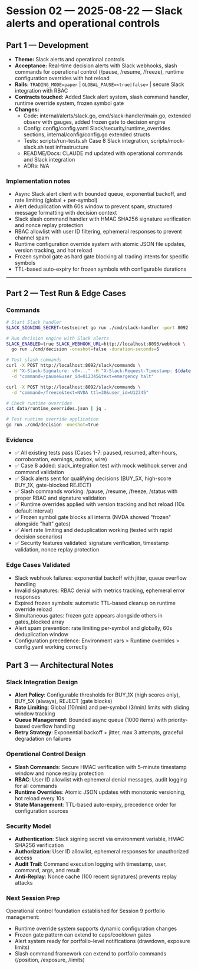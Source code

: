 # Session 02 — 2025-08-22 — Slack alerts and operational controls

## Part 1 — Development
- **Theme:** Slack alerts and operational controls
- **Acceptance:** Real-time decision alerts with Slack webhooks, slash commands for operational control (/pause, /resume, /freeze), runtime configuration overrides with hot reload
- **Rails:** `TRADING_MODE=paper` | `GLOBAL_PAUSE=<true|false>` | secure Slack integration with RBAC
- **Contracts touched:** Added Slack alert system, slash command handler, runtime override system, frozen symbol gate
- **Changes:**
  - Code: internal/alerts/slack.go, cmd/slack-handler/main.go, extended observ with gauges, added frozen gate to decision engine
  - Config: config/config.yaml Slack/security/runtime_overrides sections, internal/config/config.go extended structs
  - Tests: scripts/run-tests.sh Case 8 Slack integration, scripts/mock-slack.sh test infrastructure
  - README/Docs: CLAUDE.md updated with operational commands and Slack integration
  - ADRs: N/A

### Implementation notes
- Async Slack alert client with bounded queue, exponential backoff, and rate limiting (global + per-symbol)
- Alert deduplication with 60s window to prevent spam, structured message formatting with decision context
- Slack slash command handler with HMAC SHA256 signature verification and nonce replay protection
- RBAC allowlist with user ID filtering, ephemeral responses to prevent channel spam
- Runtime configuration override system with atomic JSON file updates, version tracking, and hot reload
- Frozen symbol gate as hard gate blocking all trading intents for specific symbols
- TTL-based auto-expiry for frozen symbols with configurable durations

---

## Part 2 — Test Run & Edge Cases
### Commands
```bash
# Start Slack handler
SLACK_SIGNING_SECRET=testsecret go run ./cmd/slack-handler -port 8092 -allowed-users "U12345"

# Run decision engine with Slack alerts  
SLACK_ENABLED=true SLACK_WEBHOOK_URL=http://localhost:8093/webhook \
  go run ./cmd/decision -oneshot=false -duration-seconds=5

# Test slash commands
curl -X POST http://localhost:8092/slack/commands \
  -H "X-Slack-Signature: v0=..." -H "X-Slack-Request-Timestamp: $(date +%s)" \
  -d "command=/pause&user_id=U12345&text=emergency halt"

curl -X POST http://localhost:8092/slack/commands \
  -d "command=/freeze&text=NVDA ttl=30&user_id=U12345"

# Check runtime overrides
cat data/runtime_overrides.json | jq .

# Test runtime override application
go run ./cmd/decision -oneshot=true
```

### Evidence
- ✅ All existing tests pass (Cases 1-7: paused, resumed, after-hours, corroboration, earnings, outbox, wire)
- ✅ Case 8 added: slack_integration test with mock webhook server and command validation
- ✅ Slack alerts sent for qualifying decisions (BUY_5X, high-score BUY_1X, gate-blocked REJECT)
- ✅ Slash commands working: /pause, /resume, /freeze, /status with proper RBAC and signature validation
- ✅ Runtime overrides applied with version tracking and hot reload (10s default interval)
- ✅ Frozen symbol gate blocks all intents (NVDA showed "frozen" alongside "halt" gates)
- ✅ Alert rate limiting and deduplication working (tested with rapid decision scenarios)
- ✅ Security features validated: signature verification, timestamp validation, nonce replay protection

### Edge Cases Validated
- Slack webhook failures: exponential backoff with jitter, queue overflow handling
- Invalid signatures: RBAC denial with metrics tracking, ephemeral error responses
- Expired frozen symbols: automatic TTL-based cleanup on runtime override reload
- Simultaneous gates: frozen gate appears alongside others in gates_blocked array
- Alert spam prevention: rate limiting per-symbol and globally, 60s deduplication window
- Configuration precedence: Environment vars > Runtime overrides > config.yaml working correctly

## Part 3 — Architectural Notes
### Slack Integration Design
- **Alert Policy**: Configurable thresholds for BUY_1X (high scores only), BUY_5X (always), REJECT (gate blocks)
- **Rate Limiting**: Global (10/min) and per-symbol (3/min) limits with sliding window tracking
- **Queue Management**: Bounded async queue (1000 items) with priority-based overflow handling
- **Retry Strategy**: Exponential backoff + jitter, max 3 attempts, graceful degradation on failures

### Operational Control Design
- **Slash Commands**: Secure HMAC verification with 5-minute timestamp window and nonce replay protection
- **RBAC**: User ID allowlist with ephemeral denial messages, audit logging for all commands
- **Runtime Overrides**: Atomic JSON updates with monotonic versioning, hot reload every 10s
- **State Management**: TTL-based auto-expiry, precedence order for configuration sources

### Security Model
- **Authentication**: Slack signing secret via environment variable, HMAC SHA256 verification
- **Authorization**: User ID allowlist, ephemeral responses for unauthorized access
- **Audit Trail**: Command execution logging with timestamp, user, command, args, and result
- **Anti-Replay**: Nonce cache (100 recent signatures) prevents replay attacks

### Next Session Prep
Operational control foundation established for Session 9 portfolio management:
- Runtime override system supports dynamic configuration changes
- Frozen gate pattern can extend to caps/cooldown gates
- Alert system ready for portfolio-level notifications (drawdown, exposure limits)
- Slash command framework can extend to portfolio commands (/position, /exposure, /limits)